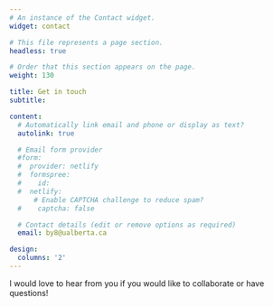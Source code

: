 ```yaml
---
# An instance of the Contact widget.
widget: contact

# This file represents a page section.
headless: true

# Order that this section appears on the page.
weight: 130

title: Get in touch
subtitle: 

content:
  # Automatically link email and phone or display as text?
  autolink: true

  # Email form provider
  #form:
  #  provider: netlify
  #  formspree:
  #    id:
  #  netlify:
      # Enable CAPTCHA challenge to reduce spam?
  #    captcha: false

  # Contact details (edit or remove options as required)
  email: by8@ualberta.ca

design:
  columns: '2'
---
```


I would love to hear from you if you would like to collaborate or have questions!

